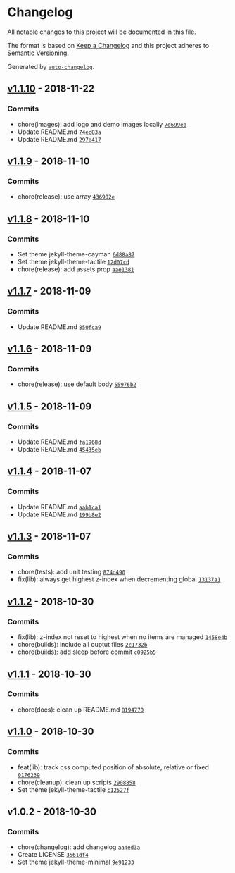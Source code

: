 # Changelog

All notable changes to this project will be documented in this file.

The format is based on [Keep a Changelog](http://keepachangelog.com/en/1.0.0/)
and this project adheres to [Semantic Versioning](http://semver.org/spec/v2.0.0.html).

Generated by [`auto-changelog`](https://github.com/CookPete/auto-changelog).

## [v1.1.10](https://github.com/mcarlucci/layercake/compare/v1.1.9...v1.1.10) - 2018-11-22

### Commits

- chore(images): add logo and demo images locally [`7d699eb`](https://github.com/mcarlucci/layercake/commit/7d699eb721f1a7b73e06ef2939358d7d65ebab63)
- Update README.md [`74ec83a`](https://github.com/mcarlucci/layercake/commit/74ec83ade05072aa3bf1f1281f94312a3dd7b9f7)
- Update README.md [`297e417`](https://github.com/mcarlucci/layercake/commit/297e4171fbff24b87389c52df1180744d0ba9078)

## [v1.1.9](https://github.com/mcarlucci/layercake/compare/v1.1.8...v1.1.9) - 2018-11-10

### Commits

- chore(release): use array [`436902e`](https://github.com/mcarlucci/layercake/commit/436902ed2913d2d4dab3954002294029254d0e3f)

## [v1.1.8](https://github.com/mcarlucci/layercake/compare/v1.1.7...v1.1.8) - 2018-11-10

### Commits

- Set theme jekyll-theme-cayman [`6d88a87`](https://github.com/mcarlucci/layercake/commit/6d88a87603dd3e5e8e7d43c6c159f481dc45ce2b)
- Set theme jekyll-theme-tactile [`12d07cd`](https://github.com/mcarlucci/layercake/commit/12d07cd6e51cff3c5c977b83a602f986eef1d208)
- chore(release): add assets prop [`aae1381`](https://github.com/mcarlucci/layercake/commit/aae1381493c3884e741e325dcc96d1a2e7f63718)

## [v1.1.7](https://github.com/mcarlucci/layercake/compare/v1.1.6...v1.1.7) - 2018-11-09

### Commits

- Update README.md [`850fca9`](https://github.com/mcarlucci/layercake/commit/850fca93c62babe2e9fddeb97592886fea48635b)

## [v1.1.6](https://github.com/mcarlucci/layercake/compare/v1.1.5...v1.1.6) - 2018-11-09

### Commits

- chore(release): use default body [`55976b2`](https://github.com/mcarlucci/layercake/commit/55976b2e875e35ba37aa6f571d0729d1b7e0533f)

## [v1.1.5](https://github.com/mcarlucci/layercake/compare/v1.1.4...v1.1.5) - 2018-11-09

### Commits

- Update README.md [`fa1968d`](https://github.com/mcarlucci/layercake/commit/fa1968d2669648ce75df5ec350e76da93f51d1d3)
- Update README.md [`45435eb`](https://github.com/mcarlucci/layercake/commit/45435eb2140e69afa8b76296c3ab1af1857e6504)

## [v1.1.4](https://github.com/mcarlucci/layercake/compare/v1.1.3...v1.1.4) - 2018-11-07

### Commits

- Update README.md [`aab1ca1`](https://github.com/mcarlucci/layercake/commit/aab1ca134e89898100768015bbd9bcd1b823577e)
- Update README.md [`199b8e2`](https://github.com/mcarlucci/layercake/commit/199b8e2e9c8c23e513f626b0c960662b19e26296)

## [v1.1.3](https://github.com/mcarlucci/layercake/compare/v1.1.2...v1.1.3) - 2018-11-07

### Commits

- chore(tests): add unit testing [`874d490`](https://github.com/mcarlucci/layercake/commit/874d490e66c3d5139b27d6d64a0de63186e606ef)
- fix(lib): always get highest z-index when decrementing global [`13137a1`](https://github.com/mcarlucci/layercake/commit/13137a1f4385bcd2a7baa2848e711e08fa52285c)

## [v1.1.2](https://github.com/mcarlucci/layercake/compare/v1.1.1...v1.1.2) - 2018-10-30

### Commits

- fix(lib): z-index not reset to highest when no items are managed [`1458e4b`](https://github.com/mcarlucci/layercake/commit/1458e4b4e2bfdc82ffd12764717d57f67cc23bc8)
- chore(builds): include all ouptut files [`2c1732b`](https://github.com/mcarlucci/layercake/commit/2c1732b334b852a2b1ca445e0c0c8fdc306980e6)
- chore(builds): add sleep before commit [`c0925b5`](https://github.com/mcarlucci/layercake/commit/c0925b5e7f896f2e40670b8c353e89852fa5ba52)

## [v1.1.1](https://github.com/mcarlucci/layercake/compare/v1.1.0...v1.1.1) - 2018-10-30

### Commits

- chore(docs): clean up README.md [`8194770`](https://github.com/mcarlucci/layercake/commit/8194770adfd4c2eb104a2f0da7279d59fe9c5f8d)

## [v1.1.0](https://github.com/mcarlucci/layercake/compare/v1.0.2...v1.1.0) - 2018-10-30

### Commits

- feat(lib): track css computed position of absolute, relative or fixed [`0176239`](https://github.com/mcarlucci/layercake/commit/0176239c0a3353e3ea370cd2fdf439fb59839c5d)
- chore(cleanup): clean up scripts [`2908858`](https://github.com/mcarlucci/layercake/commit/2908858694e1a29def2d85f8ccb1ccd855adfac4)
- Set theme jekyll-theme-tactile [`c12527f`](https://github.com/mcarlucci/layercake/commit/c12527fe1381b52fd688d6389ce9103abc09531f)

## v1.0.2 - 2018-10-30

### Commits

- chore(changelog): add changelog [`aa4ed3a`](https://github.com/mcarlucci/layercake/commit/aa4ed3a746169cd3c97d939a0db744c20903940f)
- Create LICENSE [`3561df4`](https://github.com/mcarlucci/layercake/commit/3561df4ff233b2c7f74cc7b0eafe3b3414d20f88)
- Set theme jekyll-theme-minimal [`9e91233`](https://github.com/mcarlucci/layercake/commit/9e91233245e47002cfbd95ec5e1c8142be27a5a4)
